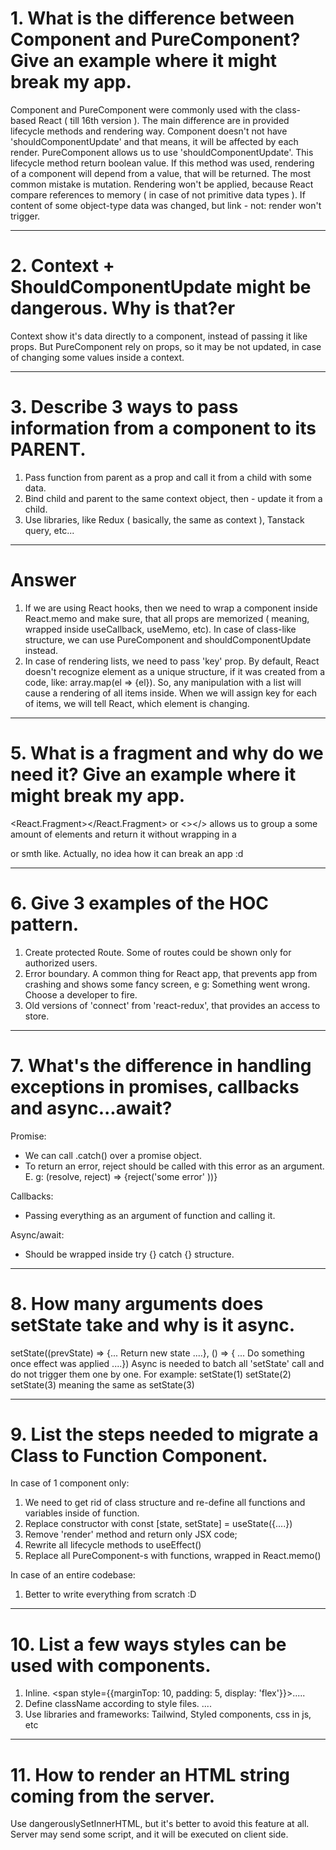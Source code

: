 # 1. What is the difference between Component and PureComponent? Give an example where it might break my app.

Component and PureComponent were commonly used with the class-based React ( till 16th version ).
The main difference are in provided lifecycle methods and rendering way. Component doesn't not have 'shouldComponentUpdate' and that means, it will be affected by each render. PureComponent allows us to use 'shouldComponentUpdate'. This lifecycle method return boolean value. If this method was used, rendering of a component will depend from a value, that will be returned.
The most common mistake is mutation.
Rendering won't be applied, because React compare references to memory ( in case of not primitive data types ). If content of some object-type data was changed, but link - not: render won't trigger.

---

# 2. Context + ShouldComponentUpdate might be dangerous. Why is that?er

Context show it's data directly to a component, instead of passing it like props. But PureComponent rely on props, so it may be not updated, in case of changing some values inside a context.

---

# 3. Describe 3 ways to pass information from a component to its PARENT.

1. Pass function from parent as a prop and call it from a child with some data.
2. Bind child and parent to the same context object, then - update it from a child.
3. Use libraries, like Redux ( basically, the same as context ), Tanstack query, etc...

---

# Answer

1. If we are using React hooks, then we need to wrap a component inside React.memo and make sure, that all props are memorized ( meaning, wrapped inside useCallback, useMemo, etc). In case of class-like structure, we can use PureComponent and shouldComponentUpdate instead.
2. In case of rendering lists, we need to pass 'key' prop. By default, React doesn't recognize element as a unique structure, if it was created from a code, like: array.map(el => <span>{el}</span>). So, any manipulation with a list will cause a rendering of all items inside. When we will assign key for each of items, we will tell React, which element is changing.

---

# 5. What is a fragment and why do we need it? Give an example where it might break my app.

<React.Fragment></React.Fragment> or <></> allows us to group a some amount of elements and return it without wrapping in a <div> or smth like. Actually, no idea how it can break an app :d

---

# 6. Give 3 examples of the HOC pattern.

1. Create protected Route. Some of routes could be shown only for authorized users.
2. Error boundary. A common thing for React app, that prevents app from crashing and shows some fancy screen, e g: Something went wrong. Choose a developer to fire.
3. Old versions of 'connect' from 'react-redux', that provides an access to store.

---

# 7. What's the difference in handling exceptions in promises, callbacks and async...await?

Promise:

- We can call .catch() over a promise object.
- To return an error, reject should be called with this error as an argument. E. g: (resolve, reject) => {reject('some error' ))}

Callbacks:

- Passing everything as an argument of function and calling it.

Async/await:

- Should be wrapped inside try {} catch {} structure.

---

# 8. How many arguments does setState take and why is it async.

setState((prevState) => {... Return new state ....}, () => { ... Do something once effect was applied ....})
Async is needed to batch all 'setState' call and do not trigger them one by one.
For example:
setState(1)
setState(2)
setState(3)
meaning the same as
setState(3)

---

# 9. List the steps needed to migrate a Class to Function Component.

In case of 1 component only:

1. We need to get rid of class structure and re-define all functions and variables inside of function.
2. Replace constructor with const [state, setState] = useState({....})
3. Remove 'render' method and return only JSX code;
4. Rewrite all lifecycle methods to useEffect()
5. Replace all PureComponent-s with functions, wrapped in React.memo()

In case of an entire codebase:

1. Better to write everything from scratch :D

---

# 10. List a few ways styles can be used with components.

1. Inline. <span style={{marginTop: 10, padding: 5, display: 'flex'}}>.....</span>
2. Define className according to style files. <span className="some-fancy-span">....</span>
3. Use libraries and frameworks: Tailwind, Styled components, css in js, etc

---

# 11. How to render an HTML string coming from the server.

Use dangerouslySetInnerHTML, but it's better to avoid this feature at all. Server may send some script, and it will be executed on client side.
